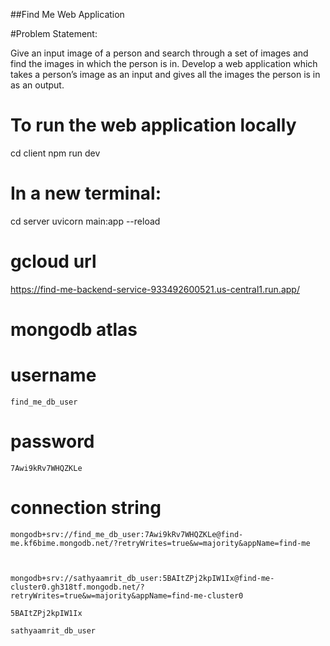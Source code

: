 ##Find Me Web Application

#Problem Statement:

Give an input image of a person and search through a set of images and find the images in which the person is in. Develop a web application which takes a person’s image as an input and gives all the images the person is in as an output.

# To run the web application locally
cd client
npm run dev
# In a new terminal:
cd server
uvicorn main:app --reload


# gcloud url
https://find-me-backend-service-933492600521.us-central1.run.app/


# mongodb atlas
  # username
    find_me_db_user
  # password
    7Awi9kRv7WHQZKLe
  # connection string
    mongodb+srv://find_me_db_user:7Awi9kRv7WHQZKLe@find-me.kf6bime.mongodb.net/?retryWrites=true&w=majority&appName=find-me



    mongodb+srv://sathyaamrit_db_user:5BAItZPj2kpIW1Ix@find-me-cluster0.gh318tf.mongodb.net/?retryWrites=true&w=majority&appName=find-me-cluster0

    5BAItZPj2kpIW1Ix

    sathyaamrit_db_user